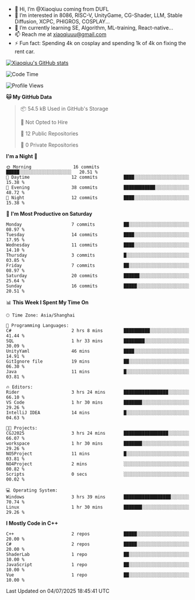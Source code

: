 - 👋 Hi, I’m @Xiaoqiuu coming from DUFL
- 👀 I’m interested in 8086, RISC-V, UnityGame, CG-Shader, LLM, Stable Diffusion, XCPC, PHIGROS, COSPLAY...
- 🌱 I’m currently learning SE, Algorithm, ML-training, React-native...
- 📫 Reach me at xiaoqiuuu@gmail.com
- ⚡ Fun fact: Spending 4k on cosplay and spending 1k of 4k on fixing the rent car.

<!---
Xiaoqiuu/Xiaoqiuu is a ✨ special ✨ repository because its `README.md` (this file) appears on your GitHub profile.
You can click the Preview link to take a look at your changes.
--->

[![Xiaoqiuu's GitHub stats](https://github-readme-stats.vercel.app/api?username=Xiaoqiuu)](https://github.com/anuraghazra/github-readme-stats)


<!--START_SECTION:waka-->
![Code Time](http://img.shields.io/badge/Code%20Time-84%20hrs%2015%20mins-blue)

![Profile Views](http://img.shields.io/badge/Profile%20Views-6-blue)

**🐱 My GitHub Data** 

> 📦 54.5 kB Used in GitHub's Storage 
 > 
> 🚫 Not Opted to Hire
 > 
> 📜 12 Public Repositories 
 > 
> 🔑 0 Private Repositories 
 > 
**I'm a Night 🦉** 

```text
🌞 Morning                16 commits          █████░░░░░░░░░░░░░░░░░░░░   20.51 % 
🌆 Daytime                12 commits          ████░░░░░░░░░░░░░░░░░░░░░   15.38 % 
🌃 Evening                38 commits          ████████████░░░░░░░░░░░░░   48.72 % 
🌙 Night                  12 commits          ████░░░░░░░░░░░░░░░░░░░░░   15.38 % 
```
📅 **I'm Most Productive on Saturday** 

```text
Monday                   7 commits           ██░░░░░░░░░░░░░░░░░░░░░░░   08.97 % 
Tuesday                  14 commits          ████░░░░░░░░░░░░░░░░░░░░░   17.95 % 
Wednesday                11 commits          ████░░░░░░░░░░░░░░░░░░░░░   14.10 % 
Thursday                 3 commits           █░░░░░░░░░░░░░░░░░░░░░░░░   03.85 % 
Friday                   7 commits           ██░░░░░░░░░░░░░░░░░░░░░░░   08.97 % 
Saturday                 20 commits          ██████░░░░░░░░░░░░░░░░░░░   25.64 % 
Sunday                   16 commits          █████░░░░░░░░░░░░░░░░░░░░   20.51 % 
```


📊 **This Week I Spent My Time On** 

```text
🕑︎ Time Zone: Asia/Shanghai

💬 Programming Languages: 
C#                       2 hrs 8 mins        ██████████░░░░░░░░░░░░░░░   41.44 % 
SQL                      1 hr 33 mins        ████████░░░░░░░░░░░░░░░░░   30.09 % 
UnityYaml                46 mins             ████░░░░░░░░░░░░░░░░░░░░░   14.91 % 
GitIgnore file           19 mins             ██░░░░░░░░░░░░░░░░░░░░░░░   06.30 % 
Java                     11 mins             █░░░░░░░░░░░░░░░░░░░░░░░░   03.81 % 

🔥 Editors: 
Rider                    3 hrs 24 mins       █████████████████░░░░░░░░   66.10 % 
VS Code                  1 hr 30 mins        ███████░░░░░░░░░░░░░░░░░░   29.26 % 
IntelliJ IDEA            14 mins             █░░░░░░░░░░░░░░░░░░░░░░░░   04.63 % 

🐱‍💻 Projects: 
CGJ2025                  3 hrs 24 mins       █████████████████░░░░░░░░   66.07 % 
workspace                1 hr 30 mins        ███████░░░░░░░░░░░░░░░░░░   29.26 % 
NO5Project               11 mins             █░░░░░░░░░░░░░░░░░░░░░░░░   03.81 % 
NO4Project               2 mins              ░░░░░░░░░░░░░░░░░░░░░░░░░   00.82 % 
Scripts                  0 secs              ░░░░░░░░░░░░░░░░░░░░░░░░░   00.02 % 

💻 Operating System: 
Windows                  3 hrs 39 mins       ██████████████████░░░░░░░   70.74 % 
Linux                    1 hr 30 mins        ███████░░░░░░░░░░░░░░░░░░   29.26 % 
```

**I Mostly Code in C++** 

```text
C++                      2 repos             █████░░░░░░░░░░░░░░░░░░░░   20.00 % 
C#                       2 repos             █████░░░░░░░░░░░░░░░░░░░░   20.00 % 
ShaderLab                1 repo              ██░░░░░░░░░░░░░░░░░░░░░░░   10.00 % 
JavaScript               1 repo              ██░░░░░░░░░░░░░░░░░░░░░░░   10.00 % 
Vue                      1 repo              ██░░░░░░░░░░░░░░░░░░░░░░░   10.00 % 
```




 Last Updated on 04/07/2025 18:45:41 UTC
<!--END_SECTION:waka-->

